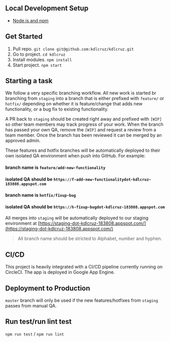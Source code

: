 ## Local Development Setup

* [Node.js and npm](https://nodejs.org/en/)

## Get Started

1. Pull repo. `git clone git@github.com:kdlcruz/kdlcruz.git`
2. Go to project. `cd kdlcruz`
3. Install modules. `npm install`
4. Start project. `npm start`

## Starting a task

We follow a very specific branching workflow. All new work is started br branching from `staging` into a branch that is either prefixed with `feature/` or `hotfix/` depending on whether it is feature/change that adds new functionality, or a bug fix to existing functionality.

A PR back to `staging` should be created right away and prefixed with `[WIP]` so other team members may track progress of your work. When the branch has passed your own QA, remove the `[WIP]` and request a review from a team member. Once the branch has been reviewed it can be merged by an approved admin.

These features and hotfix branches will be automatically deployed to their own isolated QA environment when push into GitHub. For example:

#### branch name is `feature/add-new-functionality`
#### isolated QA should be `https://f-add-new-functionalitydot-kdlcruz-183808.appspot.com`

#### branch name is `hotfix/fixup-bug`
#### isolated QA should be `https://h-fixup-bugdot-kdlcruz-183808.appspot.com`

All merges into `staging` will be automatically deployed to our staging environment at [https://staging-dot-kdlcruz-183808.appspot.com/](https://staging-dot-kdlcruz-183808.appspot.com/)

> All branch name should be stricted to Alphabet, number and hyphen.

## CI/CD

This project is heavily integrated with a CI/CD pipeline currently running on CircleCI. The app is deployed in Google App Engine.

## Deployment to Production

`master` branch will only be used if the new features/hotfixes from `staging` passes from manual QA.

## Run test/run lint test

`npm run test` / `npm run lint`
